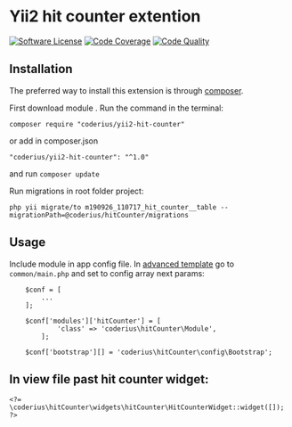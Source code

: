 Yii2 hit counter extention
==========================
[![Software License](https://img.shields.io/github/license/coderius/yii2-hit-counter)](LICENSE.md)
[![Code Coverage](https://scrutinizer-ci.com/g/coderius/yii2-hit-counter/badges/coverage.png?b=master)](https://scrutinizer-ci.com/g/coderius/yii2-hit-counter/?branch=master)
[![Code Quality](https://img.shields.io/scrutinizer/quality/g/coderius/yii2-hit-counter.svg?style=flat-square)](https://scrutinizer-ci.com/g/coderius/yii2-hit-counter/?branch=master)

## Installation

The preferred way to install this extension is through [composer](http://getcomposer.org/download/).

First download module . Run the command in the terminal:
```
composer require "coderius/yii2-hit-counter"
```

or add in composer.json
```
"coderius/yii2-hit-counter": "^1.0"
```
and run `composer update`

Run migrations in root folder project:
```
php yii migrate/to m190926_110717_hit_counter__table --migrationPath=@coderius/hitCounter/migrations
```

## Usage

Include module in app config file. In [advanced template](https://github.com/yiisoft/yii2-app-advanced) go to `common/main.php` and set to config array next params:

```
    $conf = [
        ...
    ];
    
    $conf['modules']['hitCounter'] = [
            'class' => 'coderius\hitCounter\Module',
        ];

    $conf['bootstrap'][] = 'coderius\hitCounter\config\Bootstrap';
```

In view file past hit counter widget:
-------------------------------------

```
<?= \coderius\hitCounter\widgets\hitCounter\HitCounterWidget::widget([]); ?>
```

